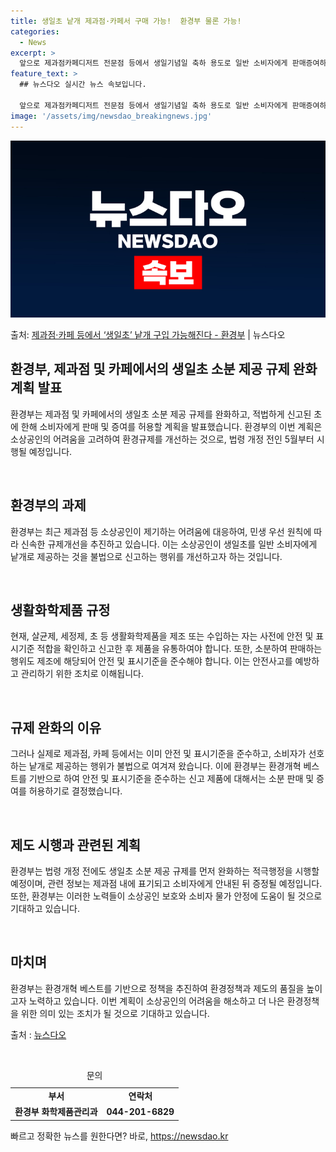 ```yaml
---
title: 생일초 낱개 제과점·카페서 구매 가능!  환경부 물론 가능!
categories:
  - News
excerpt: >
  앞으로 제과점카페디저트 전문점 등에서 생일기념일 축하 용도로 일반 소비자에게 판매증여하는 발광용 생일초에 한…
feature_text: >
  ## 뉴스다오 실시간 뉴스 속보입니다.

  앞으로 제과점카페디저트 전문점 등에서 생일기념일 축하 용도로 일반 소비자에게 판매증여하는 발광용 생일초에 한…
image: '/assets/img/newsdao_breakingnews.jpg'
---
```


![뉴스다오 속보](/assets/img/newsdao_breakingnews.jpg)

<p>출처: <a href="https://newsdao.kr/3672" rel="dofollow">제과점·카페 등에서 ‘생일초’ 낱개 구입 가능해진다 - 환경부</a> | 뉴스다오</p>

<h2 data-ke-size="size26">환경부, 제과점 및 카페에서의 생일초 소분 제공 규제 완화 계획 발표</h2>
환경부는 제과점 및 카페에서의 생일초 소분 제공 규제를 완화하고, 적법하게 신고된 초에 한해 소비자에게 판매 및 증여를 허용할 계획을 발표했습니다. 환경부의 이번 계획은 소상공인의 어려움을 고려하여 환경규제를 개선하는 것으로, 법령 개정 전인 5월부터 시행될 예정입니다.

<p data-ke-size="size16">&nbsp;</p>

<h2 data-ke-size="size24">환경부의 과제</h2>
환경부는 최근 제과점 등 소상공인이 제기하는 어려움에 대응하여, 민생 우선 원칙에 따라 신속한 규제개선을 추진하고 있습니다. 이는 소상공인이 생일초를 일반 소비자에게 낱개로 제공하는 것을 불법으로 신고하는 행위를 개선하고자 하는 것입니다.

<p data-ke-size="size16">&nbsp;</p>

<h2 data-ke-size="size24">생활화학제품 규정</h2>
현재, 살균제, 세정제, 초 등 생활화학제품을 제조 또는 수입하는 자는 사전에 안전 및 표시기준 적합을 확인하고 신고한 후 제품을 유통하여야 합니다. 또한, 소분하여 판매하는 행위도 제조에 해당되어 안전 및 표시기준을 준수해야 합니다. 이는 안전사고를 예방하고 관리하기 위한 조치로 이해됩니다.

<p data-ke-size="size16">&nbsp;</p>

<h2 data-ke-size="size24">규제 완화의 이유</h2>
그러나 실제로 제과점, 카페 등에서는 이미 안전 및 표시기준을 준수하고, 소비자가 선호하는 낱개로 제공하는 행위가 불법으로 여겨져 왔습니다. 이에 환경부는 환경개혁 베스트를 기반으로 하여 안전 및 표시기준을 준수하는 신고 제품에 대해서는 소분 판매 및 증여를 허용하기로 결정했습니다.

<p data-ke-size="size16">&nbsp;</p>

<h2 data-ke-size="size24">제도 시행과 관련된 계획</h2>
환경부는 법령 개정 전에도 생일초 소분 제공 규제를 먼저 완화하는 적극행정을 시행할 예정이며, 관련 정보는 제과점 내에 표기되고 소비자에게 안내된 뒤 증정될 예정입니다. 또한, 환경부는 이러한 노력들이 소상공인 보호와 소비자 물가 안정에 도움이 될 것으로 기대하고 있습니다.

<p data-ke-size="size16">&nbsp;</p>
  
<h2 data-ke-size="size24">마치며</h2>
환경부는 환경개혁 베스트를 기반으로 정책을 추진하여 환경정책과 제도의 품질을 높이고자 노력하고 있습니다. 이번 계획이 소상공인의 어려움을 해소하고 더 나은 환경정책을 위한 의미 있는 조치가 될 것으로 기대하고 있습니다.

출처 : <a href="https://newsdao.kr/3672">뉴스다오</a>

<p data-ke-size="size16">&nbsp;</p>

<table>
  <caption>문의</caption>
  <colgroup><col><col></colgroup>
  <tbody>
    <tr>
      <td style="text-align: center; height: 17px;"><b>부서</b></td>
      <td style="text-align: center; height: 17px;"><b>연락처</b></td>
    </tr>
    <tr>
      <td style="text-align: center; height: 17px;"><b>환경부 화학제품관리과</b></td>
      <td style="text-align: center; height: 17px;"><b>044-201-6829</b></td>
    </tr>
  </tbody>
</table> 

빠르고 정확한 뉴스를 원한다면? 바로, <a href="https://newsdao.kr" rel="dofollow">https://newsdao.kr</a>


